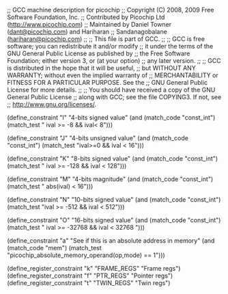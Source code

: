 ;; GCC machine description for picochip
;; Copyright (C) 2008, 2009 Free Software Foundation, Inc.
;; Contributed by Picochip Ltd (http://www.picochip.com)
;; Maintained by Daniel Towner (dant@picochip.com) and Hariharan
;; Sandanagobalane (hariharan@picochip.com)
;;
;; This file is part of GCC.
;;
;; GCC is free software; you can redistribute it and/or modify
;; it under the terms of the GNU General Public License as published by
;; the Free Software Foundation; either version 3, or (at your option)
;; any later version.
;;
;; GCC is distributed in the hope that it will be useful,
;; but WITHOUT ANY WARRANTY; without even the implied warranty of
;; MERCHANTABILITY or FITNESS FOR A PARTICULAR PURPOSE.  See the
;; GNU General Public License for more details.
;;
;; You should have received a copy of the GNU General Public License
;; along with GCC; see the file COPYING3.  If not, see
;; <http://www.gnu.org/licenses/>.

(define_constraint "I"
 "4-bits signed value"
 (and (match_code "const_int")
      (match_test " ival >= -8 && ival< 8")))

(define_constraint "J"
 "4-bits unsigned value"
 (and (match_code "const_int")
      (match_test "ival>=0 && ival < 16")))

(define_constraint "K"
 "8-bits signed value"
 (and (match_code "const_int")
      (match_test " ival >= -128 && ival < 128")))

(define_constraint "M"
 "4-bits magnitude"
 (and (match_code "const_int")
      (match_test " abs(ival) < 16")))

(define_constraint "N"
 "10-bits signed value"
 (and (match_code "const_int")
      (match_test "ival >= -512 && ival < 512")))

(define_constraint "O"
 "16-bits signed value"
 (and (match_code "const_int")
      (match_test " ival >= -32768 && ival < 32768 ")))

(define_constraint "a"
 "See if this is an absolute address in memory"
  (and (match_code "mem")
       (match_test "picochip_absolute_memory_operand(op,mode) == 1")))

(define_register_constraint "k" "FRAME_REGS"
  "Frame regs")
(define_register_constraint "f" "PTR_REGS"
  "Pointer regs")
(define_register_constraint "t" "TWIN_REGS"
  "Twin regs")

